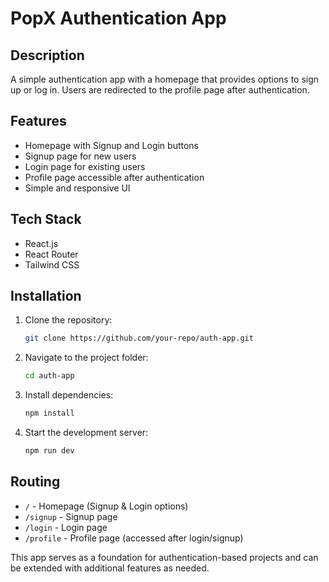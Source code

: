 # PopX Authentication App

## Description

A simple authentication app with a homepage that provides options to sign up or log in. Users are redirected to the profile page after authentication.

## Features

- Homepage with Signup and Login buttons
- Signup page for new users
- Login page for existing users
- Profile page accessible after authentication
- Simple and responsive UI

## Tech Stack

- React.js
- React Router
- Tailwind CSS

## Installation

1. Clone the repository:
   ```sh
   git clone https://github.com/your-repo/auth-app.git
   ```
2. Navigate to the project folder:
   ```sh
   cd auth-app
   ```
3. Install dependencies:
   ```sh
   npm install
   ```
4. Start the development server:
   ```sh
   npm run dev
   ```

## Routing

- `/` - Homepage (Signup & Login options)
- `/signup` - Signup page
- `/login` - Login page
- `/profile` - Profile page (accessed after login/signup)

This app serves as a foundation for authentication-based projects and can be extended with additional features as needed.

